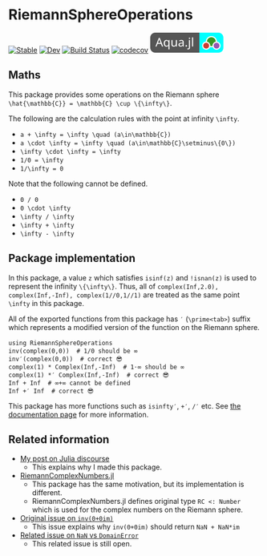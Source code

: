 # RiemannSphereOperations

[![Stable](https://img.shields.io/badge/docs-stable-blue.svg)](https://hyrodium.github.io/RiemannSphereOperations.jl/stable)
[![Dev](https://img.shields.io/badge/docs-dev-blue.svg)](https://hyrodium.github.io/RiemannSphereOperations.jl/dev)
[![Build Status](https://github.com/hyrodium/RiemannSphereOperations.jl/workflows/CI/badge.svg)](https://github.com/hyrodium/RiemannSphereOperations.jl/actions?query=workflow%3ACI+branch%3Amain)
[![codecov](https://codecov.io/gh/hyrodium/RiemannSphereOperations.jl/branch/main/graph/badge.svg?token=dJBiR91dCD)](https://codecov.io/gh/hyrodium/RiemannSphereOperations.jl)
[![Aqua QA](https://raw.githubusercontent.com/JuliaTesting/Aqua.jl/master/badge.svg)](https://github.com/JuliaTesting/Aqua.jl)

## Maths
This package provides some operations on the Riemann sphere ``\hat{\mathbb{C}} = \mathbb{C} \cup \{\infty\}``.

The following are the calculation rules with the point at infinity ``\infty``.

* ``a + \infty = \infty \quad (a\in\mathbb{C})``
* ``a \cdot \infty = \infty \quad (a\in\mathbb{C}\setminus\{0\})``
* ``\infty \cdot \infty = \infty``
* ``1/0 = \infty``
* ``1/\infty = 0``

Note that the following cannot be defined.

* ``0 / 0``
* ``0 \cdot \infty``
* ``\infty / \infty``
* ``\infty + \infty``
* ``\infty - \infty``

## Package implementation
In this package, a value `z` which satisfies `isinf(z)` and `!isnan(z)` is used to represent the infinity ``\{\infty\}``.
Thus, all of `complex(Inf,2.0), complex(Inf,-Inf), complex(1//0,1//1)` are treated as the same point ``\infty`` in this package.

All of the exported functions from this package has `′` (`\prime<tab>`) suffix which represents a modified version of the function on the Riemann sphere.

```@repl
using RiemannSphereOperations
inv(complex(0,0))  # 1/0 should be ∞
inv′(complex(0,0))  # correct 😎
complex(1) * Complex(Inf,-Inf)  # 1⋅∞ should be ∞
complex(1) *′ Complex(Inf,-Inf)  # correct 😎
Inf + Inf  # ∞+∞ cannot be defined
Inf +′ Inf  # correct 😎
```

This package has more functions such as `isinfty′`, `+′`, `/′` etc.
See [the documentation page](https://hyrodium.github.io/RiemannSphereOperations.jl/dev/) for more information.

## Related information
* [My post on Julia discourse](https://discourse.julialang.org/t/why-inv-complex-0-0-0-0-returns-complex-nan-nan/92694)
    * This explains why I made this package.
* [RiemannComplexNumbers.jl](https://github.com/scheinerman/RiemannComplexNumbers.jl)
    * This package has the same motivation, but its implementation is different.
    * RiemannComplexNumbers.jl defines original type `RC <: Number` which is used for the complex numbers on the Riemann sphere.
* [Original issue on `inv(0+0im)`](https://github.com/JuliaLang/julia/issues/22983)
    * This issue explains why `inv(0+0im)`  should return `NaN + NaN*im`
* [Related issue on `NaN` vs `DomainError`](https://github.com/JuliaLang/julia/issues/5234)
    * This related issue is still open.
